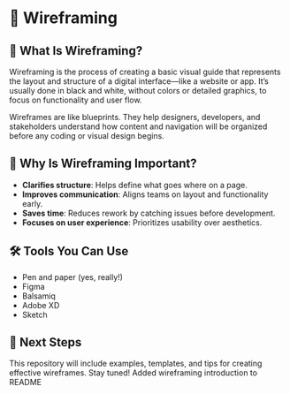# 🧩 Wireframing

## 📌 What Is Wireframing?

Wireframing is the process of creating a basic visual guide that represents the layout and structure of a digital interface—like a website or app. It’s usually done in black and white, without colors or detailed graphics, to focus on functionality and user flow.

Wireframes are like blueprints. They help designers, developers, and stakeholders understand how content and navigation will be organized before any coding or visual design begins.

## 🎯 Why Is Wireframing Important?

- **Clarifies structure**: Helps define what goes where on a page.
- **Improves communication**: Aligns teams on layout and functionality early.
- **Saves time**: Reduces rework by catching issues before development.
- **Focuses on user experience**: Prioritizes usability over aesthetics.

## 🛠️ Tools You Can Use

- Pen and paper (yes, really!)
- Figma
- Balsamiq
- Adobe XD
- Sketch

## 🚀 Next Steps

This repository will include examples, templates, and tips for creating effective wireframes. Stay tuned!
Added wireframing introduction to README

